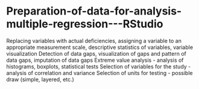 # Preparation-of-data-for-analysis-multiple-regression---RStudio

Replacing variables with actual deficiencies, assigning a variable to an appropriate measurement scale, descriptive statistics of variables, variable visualization
Detection of data gaps, visualization of gaps and pattern of data gaps, imputation of data gaps
Extreme value analysis - analysis of histograms, boxplots, statistical tests
Selection of variables for the study - analysis of correlation and variance
Selection of units for testing - possible draw (simple, layered, etc.)
